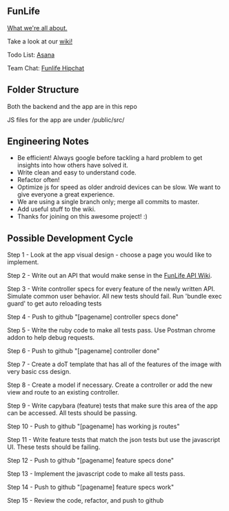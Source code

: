 ## FunLife

[What we're all about.](https://github.com/Leonas/funlife/wiki/Introduction-to-FunLife)

Take a look at our [wiki!](https://github.com/Leonas/funlife/wiki)  

Todo List:
[Asana](https://www.asana.com)

Team Chat:
[Funlife Hipchat](https://funlife.hipchat.com/invite/37167/c94b0b6ec80c64003dbb173da531ae15)

## Folder Structure

Both the backend and the app are in this repo

JS files for the app are under /public/src/

## Engineering Notes

* Be efficient! Always google before tackling a hard problem to get insights into how others have solved it.
* Write clean and easy to understand code.
* Refactor often!
* Optimize js for speed as older android devices can be slow. We want to give everyone a great experience.
* We are using a single branch only; merge all commits to master.
* Add useful stuff to the wiki.
* Thanks for joining on this awesome project! :)


## Possible Development Cycle

Step 1 - Look at the app visual design - choose a page you would like to implement.

Step 2 - Write out an API that would make sense in the [FunLife API Wiki](https://github.com/Leonas/funlife/wiki/API).

Step 3 - Write controller specs for every feature of the newly written API. Simulate common user behavior.  All new tests should fail.
         Run 'bundle exec guard' to get auto reloading tests

Step 4 - Push to github "[pagename] controller specs done"

Step 5 - Write the ruby code to make all tests pass. Use Postman chrome addon to help debug requests.

Step 6 - Push to github "[pagename] controller done"

Step 7 - Create a doT template that has all of the features of the image with very basic css design.

Step 8 - Create a model if necessary. Create a controller or add the new view and route to an existing controller.

Step 9 - Write capybara (feature) tests that make sure this area of the app can be accessed. All tests should be passing.

Step 10 - Push to github "[pagename] has working js routes"

Step 11 - Write feature tests that match the json tests but use the javascript UI. These tests should be failing.

Step 12 - Push to github "[pagename] feature specs done"

Step 13 - Implement the javascript code to make all tests pass.

Step 14 - Push to github "[pagename] feature specs work"

Step 15 - Review the code, refactor, and push to github

